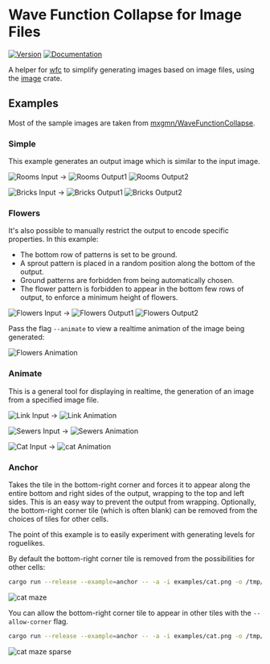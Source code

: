 # Wave Function Collapse for Image Files

[![Version](https://img.shields.io/crates/v/wfc_image.svg)](https://crates.io/crates/wfc_image)
[![Documentation](https://docs.rs/wfc_image/badge.svg)](https://docs.rs/wfc_image)

A helper for [wfc](https://github.com/stevebob/wfc/tree/master/wfc) to simplify generating
images based on image files, using the [image](https://crates.io/crates/image) crate.

## Examples

Most of the sample images are taken from [mxgmn/WaveFunctionCollapse](https://github.com/mxgmn/WaveFunctionCollapse).

### Simple

This example generates an output image which is similar to the input image.

![Rooms Input](/images/rooms.png)
->
![Rooms Output1](/images/rooms-output1.png)
![Rooms Output2](/images/rooms-output2.png)

![Bricks Input](/images/bricks.png)
->
![Bricks Output1](/images/bricks-output1.png)
![Bricks Output2](/images/bricks-output2.png)

### Flowers

It's also possible to manually restrict the output to encode specific
properties. In this example:
 - The bottom row of patterns is set to be ground.
 - A sprout pattern is placed in a random position along the bottom of the
   output.
 - Ground patterns are forbidden from being automatically chosen.
 - The flower pattern is forbidden to appear in the bottom few rows of output,
   to enforce a minimum height of flowers.

![Flowers Input](/images/flowers.png)
->
![Flowers Output1](/images/flowers-output1.png)
![Flowers Output2](/images/flowers-output2.png)

Pass the flag `--animate` to view a realtime animation of the image being generated:

![Flowers Animation](/images/flowers-animate.gif)

### Animate

This is a general tool for displaying in realtime, the generation of an image
from a specified image file.

![Link Input](/images/link.png)
->
![Link Animation](/images/link-animate.gif)

![Sewers Input](/images/sewers.png)
->
![Sewers Animation](/images/sewers-animate.gif)

![Cat Input](/images/cat.png)
->
![cat Animation](/images/cat-animate.gif)

### Anchor

Takes the tile in the bottom-right corner and forces it to appear along the entire
bottom and right sides of the output, wrapping to the top and left sides. This is
an easy way to prevent the output from wrapping. Optionally, the bottom-right corner
tile (which is often blank) can be removed from the choices of tiles for other cells.

The point of this example is to easily experiment with generating levels for roguelikes.

By default the bottom-right corner tile is removed from the possibilities for other cells:

```bash
cargo run --release --example=anchor -- -a -i examples/cat.png -o /tmp/a.png -p3 -x100 -y100
```

![cat maze](/images/cat-maze.png)

You can allow the bottom-right corner tile to appear in other tiles with the `--allow-corner` flag.

```bash
cargo run --release --example=anchor -- -a -i examples/cat.png -o /tmp/a.png -p3 -x100 -y100 --allow-corner
```

![cat maze sparse](/images/cat-maze-sparse.png)
